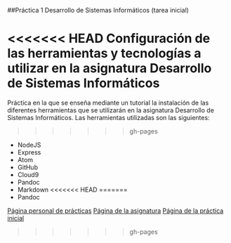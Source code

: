 ##Práctica 1 Desarrollo de Sistemas Informáticos (tarea inicial)

<<<<<<< HEAD
Configuración de las herramientas y tecnologías a utilizar en la asignatura Desarrollo de Sistemas Informáticos
=======
Práctica en la que se enseña mediante un tutorial la instalación de las diferentes herramientas que se
utilizarán en la asignatura Desarrollo de Sistemas Informáticos. Las herramientas utilizadas son las siguientes:
>>>>>>> gh-pages

* NodeJS
* Express
* Atom
* GitHub
* Cloud9
* Pandoc
* Markdown
<<<<<<< HEAD
=======
* Pandoc

[Página personal de prácticas](http://alu0100505078.github.io/)
[Página de la asignatura](http://alu0100505078.github.io/portfolio.html)
[Página de la práctica inicial](http://alu0100505078.github.io/rafa-daniel-pedro-dsi1516/)
>>>>>>> gh-pages
